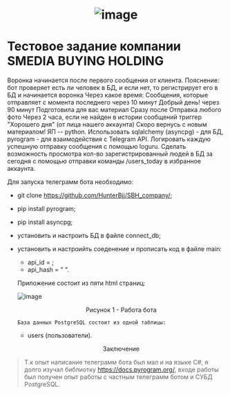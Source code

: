 

# <p align="center"> ![image](https://github.com/HunterBjj/SBH_company/assets/64096687/9151da16-39d1-420e-b359-1f6b5ef7fac9) </p>
# Тестовое задание компании SMEDIA BUYING HOLDING

Воронка начинается после первого сообщения от клиента.
Пояснение: бот проверяет есть ли человек в БД, и если нет, то регистрирует его в БД и начинается воронка
Через какое время:
Сообщения, которые отправляет с момента последнего
через 10 минут	Добрый день!
через 90 минут	Подготовила для вас материал
Сразу после	Отправка любого фото
Через 2 часа, если не найден в истории сообщений триггер "Хорошего дня" (от лица нашего аккаунта)
Скоро вернусь с новым материалом!
ЯП -- python. Использовать sqlalchemy (asyncpg) - для БД, pyrogram - для взаимодействия с Telegram API. Логировать каждую успешную отправку сообщения с помощью loguru. Сделать возможность просмотра кол-во зарегистрированный людей в БД за сегодня с помощью отправки команды /users_today в избранное аккаунта.

Для запуска телеграмм бота необходимо:
- git clone https://github.com/HunterBjj/SBH_company/;
- pip install pyrogram;
- pip install asyncpg;
- установить и настроить БД в файле connect_db;
- установить и настроийть соеденение и прописать код в файле main:
    - api_id = ;
    - api_hash = " ".

  Приложение состоит из пяти html страниц:
  
  ![image](https://github.com/HunterBjj/SBH_company/assets/64096687/eb74851a-8cd5-4a72-bb87-9e98376f7d58)
   <p align="center"> Рисунок 1 - Работа бота </p>
   
      База данных PostgreSQL состоит из одной таблицы:
    - users (пользователи).

      
    <p align="center"> Заключение </p>
    
> Т.к опыт написание телеграмм бота был мал и на языке С#, я долго изучал библиотку https://docs.pyrogram.org/, входе работы был получен опыт работы с частным телеграмм ботом и СУБД PostgreSQL. 
